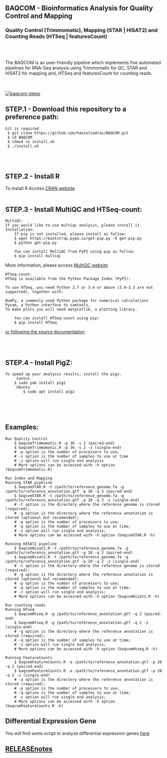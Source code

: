 
## BAQCOM - Bioinformatics Analysis for Quality Control and Mapping <br>
### Quality Control (Trimmomatic), Mapping (STAR | HISAT2) and Counting Reads (HTSeq | featuresCount)
<br>
<br>

The BAQCOM is an user-friendly pipeline which implements five automated pipelines for RNA-Seq analysis using Trimmomatic for QC, STAR and HISAT2 for mapping and, HTSeq and featuresCount for counting reads.
<br>
<br>
<br>

<a href="https://ibb.co/sR3GvxV"><img src="https://i.ibb.co/T2hSBjg/baqcom-steps.png" alt="baqcom-steps" border="0"></a>


## STEP.1 - Download this repository to a preference path:<br>
	Git is required
	 $ git clone https://github.com/hanielcedraz/BAQCOM.git
	 $ cd BAQCOM
	 $ chmod +x install.sh
	 $ ./install.sh
<br>
<br>

## STEP.2 - Install R<br>
   To install R Access <a href="https://cran.r-project.org">CRAN website </a>
<br>
<br>

## STEP.3 - Install MultiQC and HTSeq-count:
	MultiQC:
	If you would like to use multiqc analysis, please install it.
	Installation:
        If pip is not installed, please install as follow:
		$ wget https://bootstrap.pypa.io/get-pip.py -O get-pip.py
		$ python get-pip.py
	    
        You can install MultiQC from PyPI using pip as follow:
		$ pip install multiqc
More information, please access <a href="https://github.com/ewels/MultiQC"> MultiQC website</a>
	
	
	HTSeq-count:
	HTSeq is available from the Python Package Index (PyPI):

	To use HTSeq, you need Python 2.7 or 3.4 or above (3.0-3.3 are not supported), together with:

	NumPy, a commonly used Python package for numerical calculations
	Pysam, a Python interface to samtools.
	To make plots you will need matplotlib, a plotting library.
	
        You can install HTSeq-count using pip:
		$ pip install HTSeq		
<a href="https://htseq.readthedocs.io/en/release_0.11.1/install.html">or following the source documentation</a>
	
	
	
<br>
<br>

## STEP.4 - Install PigZ:
	To speed up your analysis results, install the pigz.
	     Centos
		$ sudo yum install pigz
	     Ubuntu
	     	$ sudo apt install pigz
<br>
<br>
<br>






## Examples:
	Run Quality Control
		$ baqcomTrimmomatic.R -p 36 -s 2 (paired-end)
		$ baqcomTrimmomatic.R -p 36 -s 2 -z (single-end)
		# -p option is the number of processors to use; 
		# -s option is the number of samples to use at time
		# -z option will run single end analysis
		# More options can be accessed with -h option (baqcomTrimmomatic.R)
		
	Run Index and Mapping
	Running STAR pipeline
		$ baqcomSTAR.R -t /path/to/reference_genome.fa -g /path/to/reference_annotation.gtf -p 20 -q 3 (paired-end)
		$ baqcomSTAR.R -t /path/to/reference_genome.fa -g /path/to/reference_annotation.gtf -p 20 -q 3 -z (single-end)
		# -t option is the directory where the reference genome is stored (required); 
		# -g option is the directory where the reference annotation is stored (optional but recomended); 
		# -p option is the number of processors to use; 
		# -q option is the number of samples to use at time;
		# -z option will run single end analysis;
		# More options can be accessed with -h option (baqcomSTAR.R -h)
			
	Running HISAT2 pipeline
		$ baqcomHisat2.R -t /path/to/reference_genome.fa -g /path/to/reference_annotation.gtf -p 20 -q 2 (paired-end)
		$ baqcomHisat2.R -t /path/to/reference_genome.fa -g /path/to/reference_annotation.gtf -p 20 -q 2 -z (single-end)
		# -t option is the directory where the reference genome is stored (required); 
		# -g option is the directory where the reference annotation is stored (optional but recomended); 
		# -p option is the number of processors to use;
		# -q option is the number of samples to use at time;
		# -z option will run single end analysis;
		# More options can be accessed with -h option (baqcomHisat2.R -h)
	
	Run counting reads
	Running HTseq
		$ baqcomHtseq.R -g /path/to/reference_annotation.gtf -q 2 (paired-end)
		$ baqcomHtseq.R -g /path/to/reference_annotation.gtf -q 2 -z (single-end)
		# -g option is the directory where the reference annotation is stored (required);
		# -q option is the number of samples to use at time;
		# -z option will run single end analysis;
		# More options can be accessed with -h option (baqcomHtseq.R -h)
		
	Running FeatureCounts
		$ baqcomFeatureCounts.R -a /path/to/reference_annotation.gtf -p 20 -q 2 (paired-end)
		$ baqcomFeatureCounts.R -a /path/to/reference_annotation.gtf -p 20 -q 2 -z (single-end)
		# -a option is the directory where the reference annotation is stored (required);
		# -p option is the number of processors to use;
		# -q option is the number of samples to use at time;
		# -z option will run single end analysis;
		# More options can be accessed with -h option (baqcomFeatureCounts.R -h)


## Differential Expression Gene
You will find some script to analyze differential expression genes <a href="https://github.com/hanielcedraz/DiffExpressGenes.git">here</a>


## <a href="https://github.com/hanielcedraz/BAQCOM/blob/master/RELEASE_notes.md">RELEASEnotes</a>
